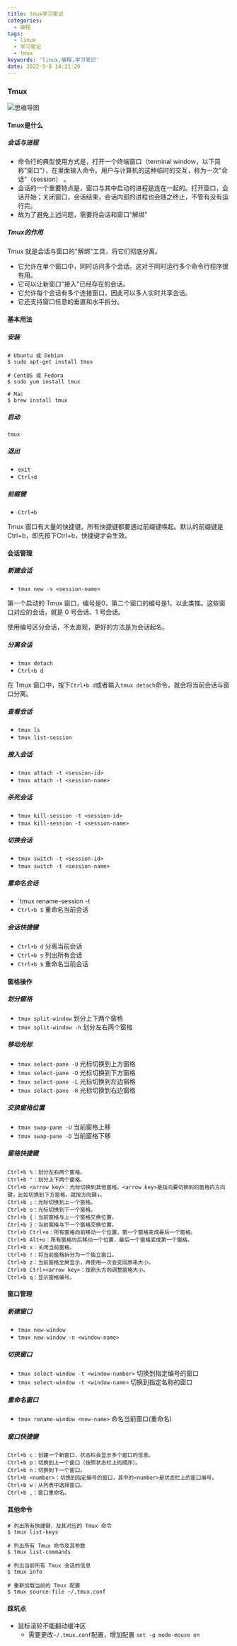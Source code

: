 ```yaml
---
title: tmux学习笔记
categories:
  - 编程
tags:
  - linux
  - 学习笔记
  - tmux
keywords: 'linux,编程,学习笔记'
date: 2022-5-8 14:21:20
---
```


### Tmux

![思维导图](http://pic.fengyuwusong.cn/20220508163622.png)
<!-- more -->

#### Tmux是什么

##### 会话与进程

- 命令行的典型使用方式是，打开一个终端窗口（terminal window，以下简称"窗口"），在里面输入命令。用户与计算机的这种临时的交互，称为一次"会话"（session） 。
- 会话的一个重要特点是，窗口与其中启动的进程是连在一起的。打开窗口，会话开始；关闭窗口，会话结束，会话内部的进程也会随之终止，不管有没有运行完。
- 故为了避免上述问题，需要将会话和窗口“解绑”

##### Tmux的作用

Tmux 就是会话与窗口的"解绑"工具，将它们彻底分离。

- 它允许在单个窗口中，同时访问多个会话。这对于同时运行多个命令行程序很有用。
- 它可以让新窗口"接入"已经存在的会话。
- 它允许每个会话有多个连接窗口，因此可以多人实时共享会话。
- 它还支持窗口任意的垂直和水平拆分。

#### 基本用法

##### 安装

```shell
# Ubuntu 或 Debian
$ sudo apt-get install tmux

# CentOS 或 Fedora
$ sudo yum install tmux

# Mac
$ brew install tmux
```

##### 启动

```shell
tmux
```

##### 退出

- `exit`
- `Ctrl+d`

##### 前缀键

- `Ctrl+b`

Tmux 窗口有大量的快捷键。所有快捷键都要通过前缀键唤起。默认的前缀键是Ctrl+b，即先按下Ctrl+b，快捷键才会生效。

#### 会话管理

##### 新建会话

- `tmux new -s <session-name>`

第一个启动的 Tmux 窗口，编号是0，第二个窗口的编号是1，以此类推。这些窗口对应的会话，就是 0 号会话、1 号会话。

使用编号区分会话，不太直观，更好的方法是为会话起名。

##### 分离会话

- `tmux detach`
- `Ctrl+b d`

在 Tmux 窗口中，按下`Ctrl+b d`或者输入`tmux detach`命令，就会将当前会话与窗口分离。

##### 查看会话

- `tmux ls`
- `tmux list-session`

##### 接入会话

- `tmux attach -t <session-id>`
- `tmux attach -t <session-name>`

##### 杀死会话

- `tmux kill-session -t <session-id>`
- `tmux kill-session -t <session-name>`

##### 切换会话

- `tmux switch -t <session-id>`
- `tmux switch -t <session-name>`

##### 重命名会话

- `tmux rename-session -t <session-id> <session-new-name>
- `Ctrl+b $` 重命名当前会话

##### 会话快捷键

- `Ctrl+b d` 分离当前会话
- `Ctrl+b s` 列出所有会话
- `Ctrl+b $` 重命名当前会话

#### 窗格操作

##### 划分窗格

- `tmux split-window` 划分上下两个窗格
- `tmux split-window -h` 划分左右两个窗格

##### 移动光标

- `tmux select-pane -U` 光标切换到上方窗格
- `tmux select-pane -D` 光标切换到下方窗格
- `tmux select-pane -L` 光标切换到左边窗格
- `tmux select-pane -R` 光标切换到右边窗格

##### 交换窗格位置

- `tmux swap-pane -U` 当前窗格上移
- `tmux swap-pane -D` 当前窗格下移

##### 窗格快捷键

```shell
Ctrl+b %：划分左右两个窗格。
Ctrl+b "：划分上下两个窗格。
Ctrl+b <arrow key>：光标切换到其他窗格。<arrow key>是指向要切换到的窗格的方向键，比如切换到下方窗格，就按方向键↓。
Ctrl+b ;：光标切换到上一个窗格。
Ctrl+b o：光标切换到下一个窗格。
Ctrl+b {：当前窗格与上一个窗格交换位置。
Ctrl+b }：当前窗格与下一个窗格交换位置。
Ctrl+b Ctrl+o：所有窗格向前移动一个位置，第一个窗格变成最后一个窗格。
Ctrl+b Alt+o：所有窗格向后移动一个位置，最后一个窗格变成第一个窗格。
Ctrl+b x：关闭当前窗格。
Ctrl+b !：将当前窗格拆分为一个独立窗口。
Ctrl+b z：当前窗格全屏显示，再使用一次会变回原来大小。
Ctrl+b Ctrl+<arrow key>：按箭头方向调整窗格大小。
Ctrl+b q：显示窗格编号。
```

#### 窗口管理

##### 新建窗口

- `tmux new-window`
- `tmux new-window -n <window-name>`

##### 切换窗口

- `tmux select-window -t <window-number>` 切换到指定编号的窗口
- `tmux select-window -t <window-name>` 切换到指定名称的窗口

##### 重命名窗口

- `tmux rename-window <new-name>` 命名当前窗口(重命名)

##### 窗口快捷键

```shell
Ctrl+b c：创建一个新窗口，状态栏会显示多个窗口的信息。
Ctrl+b p：切换到上一个窗口（按照状态栏上的顺序）。
Ctrl+b n：切换到下一个窗口。
Ctrl+b <number>：切换到指定编号的窗口，其中的<number>是状态栏上的窗口编号。
Ctrl+b w：从列表中选择窗口。
Ctrl+b ,：窗口重命名。
```

#### 其他命令

```shell
# 列出所有快捷键，及其对应的 Tmux 命令
$ tmux list-keys

# 列出所有 Tmux 命令及其参数
$ tmux list-commands

# 列出当前所有 Tmux 会话的信息
$ tmux info

# 重新加载当前的 Tmux 配置
$ tmux source-file ~/.tmux.conf
```

#### 踩坑点

- 鼠标滚轮不能翻动缓冲区
  - 需要更改`~/.tmux.conf`配置，增加配置 `set -g mode-mouse on`
